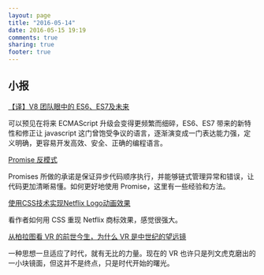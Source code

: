```yaml
---
layout: page
title: "2016-05-14"
date: 2016-05-15 19:19
comments: true
sharing: true
footer: true
---
```


## 小报

[【译】V8 团队眼中的 ES6、ES7及未来](https://www.h5jun.com/post/v8-es6-es7-and-beyond.html)

可以预见在将来 ECMAScript 升级会变得更频繁而细碎，ES6、ES7 带来的新特性和修正让 javascript 这门曾饱受争议的语言，逐渐演变成一门表达能力强，定义明确，更容易开发高效、安全、正确的编程语言。


[Promise 反模式](http://taobaofed.org/blog/2016/05/03/promise-anti-patterns/)

Promises 所做的承诺是保证异步代码顺序执行，并能够链式管理异常和错误，让代码更加清晰易懂。如何更好地使用 Promise，这里有一些经验和方法。

[使用CSS技术实现Netflix Logo动画效果](https://zhuanlan.zhihu.com/p/20858727)

看作者如何用 CSS 重现 Netflix 商标效果，感觉很强大。


[从柏拉图看 VR 的前世今生，为什么 VR 是中世纪的望远镜](http://www.ifanr.com/655063)

一种思想一旦适应了时代，就有无比的力量。现在的 VR 也许只是列文虎克磨出的一小块镜面，但这并不是终点，只是时代开始的曙光。

## 
